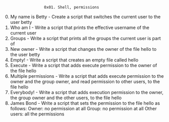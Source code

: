                       0x01. Shell, permissions
       
0. My name is Betty - Create a script that switches the current user to the user betty
1. Who am I         - Write a script that prints the effective username of the current user  
2. Groups           - Write a script that prints all the groups the current user is part of 
3. New owner        - Write a script that changes the owner of the file hello to the user betty
4. Empty!           - Write a script that creates an empty file called hello
5. Execute          - Write a script that adds execute permission to the owner of the file hello
6. Multiple permissions    - Write a script that adds execute permission to the owner and the group owner, 
                             and read permission to other users, to the file hello
7. Everybody!       - Write a script that adds execution permission to the owner, 
                      the group owner and the other users, to the file hello       
8. James Bond       - Write a script that sets the permission to the file hello as follows:
                                         Owner: no permission at all
                                         Group: no permission at all
                                         Other users: all the permissions
